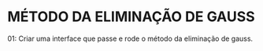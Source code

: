 # MÉTODO DA ELIMINAÇÃO DE GAUSS

01: Criar uma interface que passe e rode o método da eliminação de gauss.
